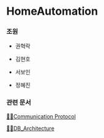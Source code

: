 # HomeAutomation

 ### 조원

* 권혁락

* 김현호
* 서보인
* 정혜진

### 관련 문서

[🤸‍♀️Communication Protocol](https://github.com/hyejinjeong9999/HomeAutomation_Server/blob/jeong/CommunicationProtocol.MD)

[🤸‍♀️DB_Architecture](https://github.com/hyejinjeong9999/HomeAutomation_Server/blob/jeong/DB_architecture.md)

